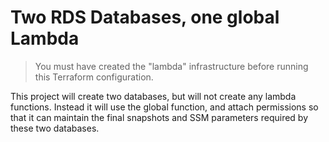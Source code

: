 # Two RDS Databases, one global Lambda
> You must have created the "lambda" infrastructure before running this Terraform configuration.

This project will create two databases, but will not create any lambda functions.  Instead it will
use the global function, and attach permissions so that it can maintain the final snapshots and SSM
parameters required by these two databases.
